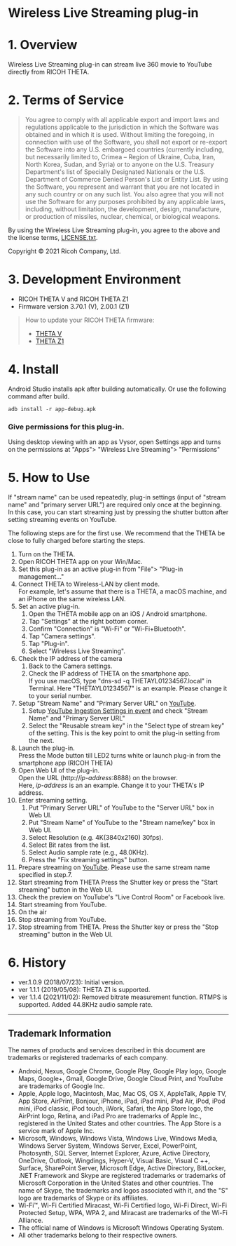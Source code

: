# Wireless Live Streaming plug-in

# 1. Overview
Wireless Live Streaming plug-in can stream live 360 movie to YouTube directly from RICOH THETA. 

# 2. Terms of Service

> You agree to comply with all applicable export and import laws and regulations applicable to the jurisdiction in which the Software was obtained and in which it is used. Without limiting the foregoing, in connection with use of the Software, you shall not export or re-export the Software into any U.S. embargoed countries (currently including, but necessarily limited to, Crimea – Region of Ukraine, Cuba, Iran, North Korea, Sudan, and Syria) or to anyone on the U.S. Treasury Department's list of Specially Designated Nationals or the U.S. Department of Commerce Denied Person's List or Entity List.  By using the Software, you represent and warrant that you are not located in any such country or on any such list.  You also agree that you will not use the Software for any purposes prohibited by any applicable laws, including, without limitation, the development, design, manufacture, or production of missiles, nuclear, chemical, or biological weapons.

By using the Wireless Live Streaming plug-in, you agree to the above and the license terms, [LICENSE.txt](LICENSE.txt).

Copyright &copy; 2021 Ricoh Company, Ltd.

# 3. Development Environment

* RICOH THETA V and RICOH THETA Z1
* Firmware version 3.70.1 (V), 2.00.1 (Z1)

> How to update your RICOH THETA firmware:
> * [THETA V](https://support.theta360.com/en/manual/v/content/update/update_01.html)
> * [THETA Z1](https://support.theta360.com/en/manual/z1/content/update/update_01.html)

# 4. Install
Android Studio installs apk after building automatically. Or use the following command after build.

```
adb install -r app-debug.apk
```

### Give permissions for this plug-in.

  Using desktop viewing with an app as Vysor, open Settings app and turns on the permissions at "Apps"> "Wireless Live Streaming"> "Permissions"

# 5. How to Use

If "stream name" can be used repeatedly, plug-in settings (input of "stream name" and "primary server URL") are required only once at the beginning. In this case, you can start streaming just by pressing the shutter button after setting streaming events on YouTube.

The following steps are for the first use.
We recommend that the THETA be close to fully charged before starting the steps.

1. Turn on the THETA.
2. Open RICOH THETA app on your Win/Mac.
3. Set this plug-in as an active plug-in from "File"> "Plug-in management..."
4. Connect THETA to Wireless-LAN by client mode.  
For example, let's assume that there is a THETA, a macOS machine, and an iPhone on the same wireless LAN.
5. Set an active plug-in.
   1. Open the THETA mobile app on an iOS / Android smartphone.
   1. Tap "Settings" at the right bottom corner.
   1. Confirm "Connection" is "Wi-Fi" or "Wi-Fi+Bluetooth".
   1. Tap "Camera settings".
   1. Tap "Plug-in".
   1. Select "Wireless Live Streaming".
6. Check the IP address of the camera
   1. Back to the Camera settings.
   1. Check the IP address of THETA on the smartphone app.  
   If you use macOS, type "dns-sd -q THETAYL01234567.local" in Terminal. Here "THETAYL01234567" is an example. Please change it to your serial number.
7. Setup "Stream Name" and "Primary Server URL" on [YouTube](http://www.youtube.com/my_live_events).
   1. Setup [YouTube Ingestion Settings in event](http://www.youtube.com/my_live_events) and check "Stream Name" and "Primary Server URL"
   1. Select the "Reusable stream key" in the "Select type of stream key" of the setting. This is the key point to omit the plug-in setting from the next.
8. Launch the plug-in.  
   Press the Mode button till LED2 turns white or launch plug-in from the smartphone app (RICOH THETA)
9. Open Web UI of the plug-in.  
    Open the URL (http://*ip-address*:8888) on the browser.  
    Here, *ip-address* is an an example. Change it to your THETA's IP address.
10. Enter streaming setting.
    1. Put "Primary Server URL" of YouTube to the "Server URL" box in Web UI.
    1. Put "Stream Name" of YouTube to the "Stream name/key" box in Web UI.
    1. Select Resolution (e.g. 4K(3840x2160) 30fps).
    1. Select Bit rates from the list.
    1. Select Audio sample rate (e.g., 48.0KHz).
    1. Press the "Fix streaming settings" button.
11. Prepare streaming on [YouTube](http://www.youtube.com/my_live_events).
    Please use the same stream name specified in step.7.
12. Start streaming from THETA
    Press the Shutter key or press the "Start streaming" button in the Web UI.
13. Check the preview on YouTube's "Live Control Room" or Facebook live.
14. Start streaming from YouTube.
15. On the air
16. Stop streaming from YouTube.
17. Stop streaming from THETA.
    Press the Shutter key or press the "Stop streaming" button in the Web UI.

# 6. History
* ver.1.0.9 (2018/07/23): Initial version.
* ver 1.1.1 (2019/05/08): THETA Z1 is supported.
* ver 1.1.4 (2021/11/02): Removed bitrate measurement function.
                          RTMPS is supported.
                          Added 44.8KHz audio sample rate.
---

## Trademark Information

The names of products and services described in this document are trademarks or registered trademarks of each company.

* Android, Nexus, Google Chrome, Google Play, Google Play logo, Google Maps, Google+, Gmail, Google Drive, Google Cloud Print, and YouTube are trademarks of Google Inc.
* Apple, Apple logo, Macintosh, Mac, Mac OS, OS X, AppleTalk, Apple TV, App Store, AirPrint, Bonjour, iPhone, iPad, iPad mini, iPad Air, iPod, iPod mini, iPod classic, iPod touch, iWork, Safari, the App Store logo, the AirPrint logo, Retina, and iPad Pro are trademarks of Apple Inc., registered in the United States and other countries. The App Store is a service mark of Apple Inc.
* Microsoft, Windows, Windows Vista, Windows Live, Windows Media, Windows Server System, Windows Server, Excel, PowerPoint, Photosynth, SQL Server, Internet Explorer, Azure, Active Directory, OneDrive, Outlook, Wingdings, Hyper-V, Visual Basic, Visual C ++, Surface, SharePoint Server, Microsoft Edge, Active Directory, BitLocker, .NET Framework and Skype are registered trademarks or trademarks of Microsoft Corporation in the United States and other countries. The name of Skype, the trademarks and logos associated with it, and the "S" logo are trademarks of Skype or its affiliates.
* Wi-Fi™, Wi-Fi Certified Miracast, Wi-Fi Certified logo, Wi-Fi Direct, Wi-Fi Protected Setup, WPA, WPA 2, and Miracast are trademarks of the Wi-Fi Alliance.
* The official name of Windows is Microsoft Windows Operating System.
* All other trademarks belong to their respective owners.
